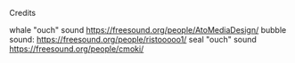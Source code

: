 Credits

whale "ouch" sound https://freesound.org/people/AtoMediaDesign/
bubble sound: https://freesound.org/people/ristooooo1/
seal "ouch" sound https://freesound.org/people/cmoki/
